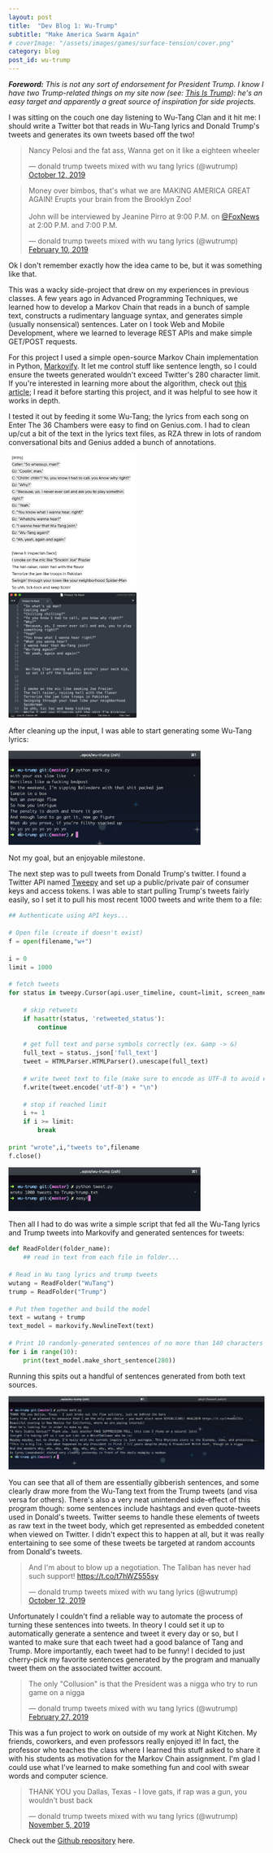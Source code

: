 ```yaml
---
layout: post
title:  "Dev Blog 1: Wu-Trump"
subtitle: "Make America Swarm Again"
# coverImage: "/assets/images/games/surface-tension/cover.png"
category: blog
post_id: wu-trump
---
```


***Foreword:** This is not any sort of endorsement for President Trump. I know I have two Trump-related things on my site now (see: 
[This Is Trump](/games/this-is-trump)): he's an easy target and apparently a great source of inspiration for side projects.*

I was sitting on the couch one day listening to Wu-Tang Clan and it hit me: I should write a Twitter bot that reads in Wu-Tang lyrics and Donald Trump's tweets and generates its own tweets based off the two!

<blockquote class="twitter-tweet tw-align-center" data-dnt="true">
<p lang="en" dir="ltr">Nancy Pelosi and the fat ass, Wanna get on it like a eighteen wheeler</p>&mdash; donald trump tweets mixed with wu tang lyrics (@wutrump) <a href="https://twitter.com/wutrump/status/1182816805208784896">October 12, 2019</a></blockquote> <script async src="https://platform.twitter.com/widgets.js" charset="utf-8"></script>

<blockquote class="twitter-tweet tw-align-center" data-dnt="true">
<p lang="en" dir="ltr">Money over bimbos, that&#39;s what we are MAKING AMERICA GREAT AGAIN! Erupts your brain from the Brooklyn Zoo!<br><br>John will be interviewed by Jeanine Pirro at 9:00 P.M. on <a href="https://twitter.com/FoxNews">@FoxNews</a> at 2:00 P.M. and 7:00 P.M.</p>&mdash; donald trump tweets mixed with wu tang lyrics (@wutrump) <a href="https://twitter.com/wutrump/status/1094695081355952129">February 10, 2019</a></blockquote> <script async src="https://platform.twitter.com/widgets.js" charset="utf-8"></script>


Ok I don't remember exactly how the idea came to be, but it was something like that. 

This was a wacky side-project that drew on my experiences in previous classes. A few years ago in Advanced Programming Techniques, we learned how to develop a Markov Chain that reads in a bunch of sample text, constructs a rudimentary language syntax, and generates simple (usually nonsensical) sentences. Later on I took Web and Mobile Development, where we learned to leverage REST APIs and make simple GET/POST requests.

For this project I used a simple open-source Markov Chain implementation in Python, [Markovify](https://github.com/jsvine/markovify). It let me control stuff like sentence length, so I could ensure the tweets generated wouldn't exceed Twitter's 280 character limit. If you're interested in learning more about the algorithm, check out [this article](https://drmysterian.com/how-to-code-a-python-markov-chain-text-generator/); I read it before starting this project, and it was helpful to see how it works in depth. 

I tested it out by feeding it some Wu-Tang; the lyrics from each song on Enter The 36 Chambers were easy to find on Genius.com. I had to clean up/cut a bit of the text in the lyrics text files, as RZA threw in lots of random conversational bits and Genius added a bunch of annotations.

<!-- Lyrics before/after cleaning up -->
<div class="row text-center">
    <img src="/assets/images/blog/wu-trump/raw_lyrics.png" class="blog text-center" width="50%">
    <img src="/assets/images/blog/wu-trump/cleaned_up_lyrics.png" class="blog text-center" width="50%">
</div>


After cleaning up the input, I was able to start generating some Wu-Tang lyrics:

<!-- Image of generated Wu-Tang tweets -->
<img src="/assets/images/blog/wu-trump/generated_lyrics.png" class="blog text-center" width="75%">

Not my goal, but an enjoyable milestone.

The next step was to pull tweets from Donald Trump's twitter. I found a Twitter API named [Tweepy](https://www.tweepy.org/) and set up a public/private pair of consumer keys and access tokens. I was able to start pulling Trump's tweets fairly easily, so I set it to pull his most recent 1000 tweets and write them to a file:

<!-- CODE BLOCK -->
```python
## Authenticate using API keys...

# Open file (create if doesn't exist)
f = open(filename,"w+")

i = 0
limit = 1000

# fetch tweets
for status in tweepy.Cursor(api.user_timeline, count=limit, screen_name='@realDonaldTrump', tweet_mode='extended').items():
    
    # skip retweets
    if hasattr(status, 'retweeted_status'):
        continue
    
    # get full text and parse symbols correctly (ex. &amp -> &)
    full_text = status._json['full_text']
    tweet = HTMLParser.HTMLParser().unescape(full_text)

    # write tweet text to file (make sure to encode as UTF-8 to avoid encode error when writing)
    f.write(tweet.encode('utf-8') + "\n")
    
    # stop if reached limit
    i += 1
    if i >= limit:
        break

print "wrote",i,"tweets to",filename
f.close()
```

<!-- Image of fetching tweets -->
<img src="/assets/images/blog/wu-trump/fetching_tweets.png" class="blog text-center" width="75%">


Then all I had to do was write a simple script that fed all the Wu-Tang lyrics and Trump tweets into Markovify and generated sentences for tweets:


<!-- CODE BLOCK -->
```python
def ReadFolder(folder_name):
    ## read in text from each file in folder...

# Read in Wu tang lyrics and trump tweets
wutang = ReadFolder("WuTang")
trump = ReadFolder("Trump")

# Put them together and build the model
text = wutang + trump
text_model = markovify.NewlineText(text)

# Print 10 randomly-generated sentences of no more than 140 characters
for i in range(10):
    print(text_model.make_short_sentence(280))
```


Running this spits out a handful of sentences generated from both text sources.

<!-- Image of generated tweets -->
<img src="/assets/images/blog/wu-trump/generated_tweets.png" class="blog text-center" width="100%">


You can see that all of them are essentially gibberish sentences, and some clearly draw more from the Wu-Tang text from the Trump tweets (and visa versa for others). There's also a very neat unintended side-effect of this program though: some sentences include hashtags and even quote-tweets used in Donald's tweets. Twitter seems to handle these elements of tweets as raw text in the tweet body, which get represented as embedded conetent when viewed on Twitter. I didn't expect this to happen at all, but it was really entertaining to see some of these tweets be targeted at random accounts from Donald's tweets.

<blockquote class="twitter-tweet tw-align-center" data-dnt="true">
<p lang="en" dir="ltr">And I&#39;m about to blow up a negotiation. The Taliban has never had such support! <a href="https://t.co/t7hWZ555sy">https://t.co/t7hWZ555sy</a></p>&mdash; donald trump tweets mixed with wu tang lyrics (@wutrump) <a href="https://twitter.com/wutrump/status/1182818363405299715">October 12, 2019</a></blockquote> <script async src="https://platform.twitter.com/widgets.js" charset="utf-8"></script>

Unfortunately I couldn't find a reliable way to automate the process of turning these sentences into tweets. In theory I could set it up to automatically generate a sentence and tweet it every day or so, but I wanted to make sure that each tweet had a good balance of Tang and Trump. More importantly, each tweet had to be funny! I decided to just cherry-pick my favorite sentences generated by the program and manually tweet them on the associated twitter account.

<blockquote class="twitter-tweet tw-align-center" data-dnt="true">
<p lang="en" dir="ltr">The only &quot;Collusion&quot; is that the President was a nigga who try to run game on a nigga</p>&mdash; donald trump tweets mixed with wu tang lyrics (@wutrump) <a href="https://twitter.com/wutrump/status/1100873637958160385">February 27, 2019</a></blockquote> <script async src="https://platform.twitter.com/widgets.js" charset="utf-8"></script>

This was a fun project to work on outside of my work at Night Kitchen. My friends, coworkers, and even professors really enjoyed it! In fact, the professor who teaches the class where I learned this stuff asked to share it with his students as motivation for the Markov Chain assignment. I'm glad I could use what I've learned to make something fun and cool with swear words and computer science.

<blockquote class="twitter-tweet tw-align-center" data-dnt="true">
<p lang="en" dir="ltr">THANK YOU you Dallas, Texas - I love gats, if rap was a gun, you wouldn&#39;t bust back</p>&mdash; donald trump tweets mixed with wu tang lyrics (@wutrump) <a href="https://twitter.com/wutrump/status/1191577561186361344">November 5, 2019</a></blockquote> <script async src="https://platform.twitter.com/widgets.js" charset="utf-8"></script>

<!-- <h4><a href="https://github.com/dmg9626/Wu-Trump">Github Repo</a></h4> -->
Check out the <a href="https://github.com/dmg9626/Wu-Trump">Github repository</a> here.